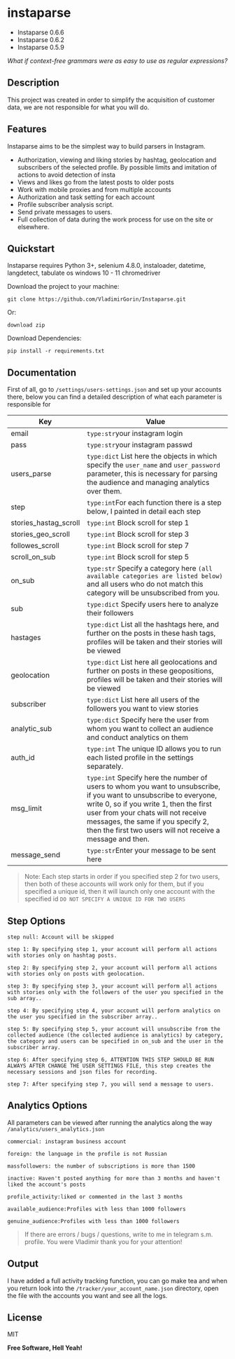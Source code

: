 # instaparse

* Instaparse 0.6.6
* Instaparse 0.6.2
* Instaparse 0.5.9

*What if context-free grammars were as easy to use as regular expressions?*

## Description
This project was created in order to simplify the acquisition of customer data, we are not responsible for what you will do.

## Features

Instaparse aims to be the simplest way to build parsers in Instagram.

+ Authorization, viewing and liking stories by hashtag, geolocation and subscribers of the selected profile. By possible limits and imitation of actions to avoid detection of insta
+ Views and likes go from the latest posts to older posts
+ Work with mobile proxies and from multiple accounts
+ Authorization and task setting for each account
+ Profile subscriber analysis script.
+ Send private messages to users.
+ Full collection of data during the work process for use on the site or elsewhere.

## Quickstart

Instaparse requires Python 3+, 
selenium 4.8.0, instaloader, datetime, langdetect, tabulate
os windows 10 - 11 
chromedriver 


Download the project to your machine:

	git clone https://github.com/VladimirGorin/Instaparse.git

Or:

	download zip

Download Dependencies:

    pip install -r requirements.txt

## Documentation

First of all, go to `/settings/users-settings.json` and set up your accounts there, below you can find a detailed description of what each parameter is responsible for

| Key | Value | 
| ------ | ------ | 
| email | `type:str`your instagram login |
| pass | `type:str`your instagram passwd |
| users_parse | `type:dict` List here the objects in which specify the `user_name` and `user_password` parameter, this is necessary for parsing the audience and managing analytics over them.|
| step | `type:int`For each function there is a step below, I painted in detail each step |
| stories_hastag_scroll | `type:int` Block scroll for step 1 |
| stories_geo_scroll | `type:int` Block scroll for step 3  |
| followes_scroll | `type:int` Block scroll for step 7 |
| scroll_on_sub |  `type:int` Block scroll for step 5 |
| on_sub | `type:str` Specify a category here ```(all available categories are listed below)``` and all users who do not match this category will be unsubscribed from you. |
| sub |`type:dict` Specify users here to analyze their followers |
| hastages |`type:dict` List all the hashtags here, and further on the posts in these hash tags, profiles will be taken and their stories will be viewed  |
| geolocation |`type:dict` List here all geolocations and further on posts in these geopositions, profiles will be taken and their stories will be viewed |
| subscriber |`type:dict` List here all users of the followers you want to view stories |
| analytic_sub |`type:dict` Specify here the user from whom you want to collect an audience and conduct analytics on them |
| auth_id |`type:int` The unique ID allows you to run each listed profile in the settings separately. |
| msg_limit |`type:int` Specify here the number of users to whom you want to unsubscribe, if you want to unsubscribe to everyone, write 0, so if you write 1, then the first user from your chats will not receive messages, the same if you specify 2, then the first two users will not receive a message and then. |
| message_send |`type:str`Enter your message to be sent here|


> Note: Each step starts in order if you specified step 2 for two users, then both of these accounts will work only for them, but if you specified a unique id, then it will launch only one account with the specified id `DO NOT SPECIFY A UNIQUE ID FOR TWO USERS`

## Step Options
    
    step null: Account will be skipped
    
    step 1: By specifying step 1, your account will perform all actions with stories only on hashtag posts.

    step 2: By specifying step 2, your account will perform all actions with stories only on posts with geolocation.
    
    step 3: By specifying step 3, your account will perform all actions with stories only with the followers of the user you specified in the sub array..
    
    step 4: By specifying step 4, your account will perform analytics on the user you specified in the subscriber array..
    
    step 5: By specifying step 5, your account will unsubscribe from the collected audience (the collected audience is analytics) by category, the category and users can be specified in on_sub and the user in the subscriber array.

    step 6: After specifying step 6, ATTENTION THIS STEP SHOULD BE RUN ALWAYS AFTER CHANGE THE USER SETTINGS FILE, this step creates the necessary sessions and json files for recording.
    
    step 7: After specifying step 7, you will send a message to users.

## Analytics Options
All parameters can be viewed after running the analytics along the way `/analytics/users_analytics.json`
    
    commercial: instagram business account
    
    foreign: the language in the profile is not Russian

    massfollowers: the number of subscriptions is more than 1500
    
    inactive: Haven't posted anything for more than 3 months and haven't liked the account's posts
    
    profile_activity:liked or commented in the last 3 months
    
    available_audience:Profiles with less than 1000 followers

    genuine_audience:Profiles with less than 1000 followers

>  If there are errors / bugs / questions, write to me in telegram s.m. profile. You were Vladimir thank you for your attention!

## Output
I have added a full activity tracking function, you can go make tea and when you return look into the `/tracker/your_account_name.json` directory, open the file with the accounts you want and see all the logs.


## License
MIT

**Free Software, Hell Yeah!**

